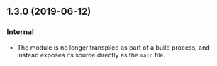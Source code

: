 ## 1.3.0 (2019-06-12)

### Internal

- The module is no longer transpiled as part of a build process, and instead exposes its source directly as the `main` file.
